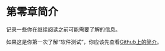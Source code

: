 # 第零章简介

记录一些你在继续阅读之前可能需要了解的信息。

如果这是你第一次了解“软件测试”，你应该先查看[Github上的简介](https://github.com/RangerNJU/Software-Testing-Intro)。